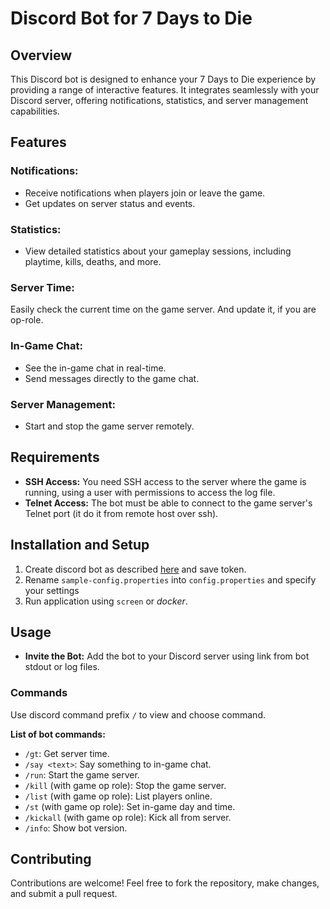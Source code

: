 
# Discord Bot for 7 Days to Die
## Overview
This Discord bot is designed to enhance your 7 Days to Die experience by providing a range of interactive features. It integrates seamlessly with your Discord server, offering notifications, statistics, and server management capabilities.

## Features

### Notifications:
* Receive notifications when players join or leave the game.
* Get updates on server status and events.
### Statistics:
* View detailed statistics about your gameplay sessions, including playtime, kills, deaths, and more.
### Server Time:
Easily check the current time on the game server. And update it, if you are op-role.
### In-Game Chat:
* See the in-game chat in real-time.
* Send messages directly to the game chat.
### Server Management:
* Start and stop the game server remotely.

## Requirements
* **SSH Access:** You need SSH access to the server where the game is running, using a user with permissions to access the log file.
* **Telnet Access:** The bot must be able to connect to the game server's Telnet port (it do it from remote host over ssh).

## Installation and Setup
1. Create discord bot as described [here](https://javacord.org/wiki/getting-started/creating-a-bot-account.html#use-the-invite-link) and save token.
2. Rename  `sample-config.properties` into `config.properties` and specify your settings
3. Run application using `screen` or *docker*.


## Usage
* **Invite the Bot:** Add the bot to your Discord server using link from bot stdout or log files.
### Commands
Use discord command prefix `/` to view and choose command.

**List of bot commands:**
* `/gt`: Get server time.
* `/say <text>`: Say something to in-game chat.
* `/run`: Start the game server.
* `/kill` (with game op role): Stop the game server.
* `/list` (with game op role): List players online.
* `/st` (with game op role): Set in-game day and time.
* `/kickall` (with game op role): Kick all from server.
* `/info`: Show bot version.

## Contributing
Contributions are welcome! Feel free to fork the repository, make changes, and submit a pull request.
